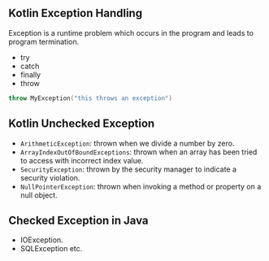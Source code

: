 
## Kotlin Exception Handling
Exception is a runtime problem which occurs in the program and leads to program termination.

- try
- catch
- finally
- throw

```kotlin
throw MyException("this throws an exception")  
```

## Kotlin Unchecked Exception

- `ArithmeticException`: thrown when we divide a number by zero.
- `ArrayIndexOutOfBoundExceptions`: thrown when an array has been tried to access with incorrect index value.
- `SecurityException`: thrown by the security manager to indicate a security violation.
- `NullPointerException`: thrown when invoking a method or property on a null object.


## Checked Exception in Java
- IOException.
- SQLException etc.
